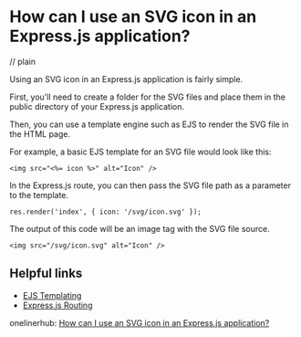 # How can I use an SVG icon in an Express.js application?
// plain

Using an SVG icon in an Express.js application is fairly simple.

First, you'll need to create a folder for the SVG files and place them in the public directory of your Express.js application.

Then, you can use a template engine such as EJS to render the SVG file in the HTML page.

For example, a basic EJS template for an SVG file would look like this:

```
<img src="<%= icon %>" alt="Icon" />
```

In the Express.js route, you can then pass the SVG file path as a parameter to the template.

```
res.render('index', { icon: '/svg/icon.svg' });
```

The output of this code will be an image tag with the SVG file source.

```
<img src="/svg/icon.svg" alt="Icon" />
```

## Helpful links
- [EJS Templating](https://ejs.co/)
- [Express.js Routing](https://expressjs.com/en/guide/routing.html)

onelinerhub: [How can I use an SVG icon in an Express.js application?](https://onelinerhub.com/expressjs/how-can-i-use-an-svg-icon-in-an-express-js-application)